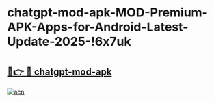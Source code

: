 # chatgpt-mod-apk-MOD-Premium-APK-Apps-for-Android-Latest-Update-2025-!6x7uk

# <h2><a href="https://pnnluh.esa.edu.pl?title=chatgpt-mod-apk&ref=6x7uk">🔗👉 🔴 chatgpt-mod-apk</a></h2>

[![acn](https://github.com/user-attachments/assets/0f9c940e-d8b0-45ae-aac7-cd30a18b3e1c)](https://pnnluh.esa.edu.pl?title=chatgpt-mod-apk&ref=6x7uk)

